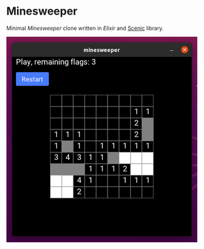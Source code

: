 # Minesweeper

Minimal _Minesweeper_ clone written in _Elixir_ and [Scenic](https://github.com/boydm/scenic) library.

![screen](screen.png)
